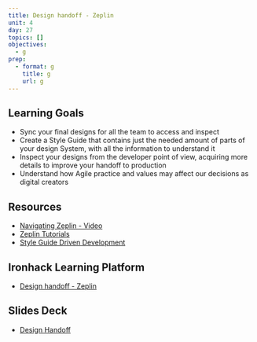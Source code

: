 ```yaml
---
title: Design handoff - Zeplin
unit: 4
day: 27
topics: []
objectives:
  - g
prep:
  - format: g
    title: g
    url: g
---
```

## Learning Goals

* Sync your final designs for all the team to access and inspect
* Create a Style Guide that contains just the needed amount of parts of your design System, with all the information to understand it
* Inspect your designs from the developer point of view, acquiring more details to improve your handoff to production
* Understand how Agile practice and values may affect our decisions as digital creators

## Resources

* [Navigating Zeplin - Video](https://www.youtube.com/watch?v=pt29LVehLQw)
* [Zeplin Tutorials](https://www.youtube.com/channel/UCM2z6CHM4wvmlB9qo_dq0dg)
* [Style Guide Driven Development](http://www.styleguidedrivendevelopment.com/)

## Ironhack Learning Platform

* [Design handoff - Zeplin](http://learn.ironhack.com/#/learning_unit/7104)

## Slides Deck

* [Design Handoff](https://docs.google.com/presentation/d/1dah4XCEtoTD7cgJaLPRp3NwxYaJRq7JqyGisXTNQz6g)
